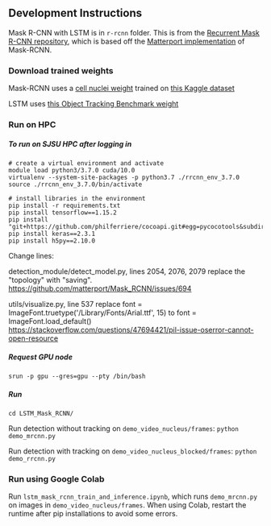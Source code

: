 ## Development Instructions

Mask R-CNN with LSTM is in `r-rcnn` folder.
This is from the [Recurrent Mask R-CNN repository](https://github.com/cechung/R-RCNN),
which is based off the [Matterport implementation](https://github.com/matterport/Mask_RCNN) of Mask-RCNN.

### Download trained weights
Mask-RCNN uses a [cell nuclei weight](https://drive.google.com/file/d/120B-3C-X2AGAcLDrddvFE39VZj-6-pS5/view?usp=sharing) trained on [this Kaggle dataset](https://www.kaggle.com/c/data-science-bowl-2018) 

LSTM uses [this Object Tracking Benchmark weight](https://drive.google.com/file/d/1g0Yxrs4YeA9ft_1Lul-JRNZvEMcIE781/view)

### Run on HPC
##### To run on SJSU HPC after logging in
```
# create a virtual environment and activate
module load python3/3.7.0 cuda/10.0
virtualenv --system-site-packages -p python3.7 ./rrcnn_env_3.7.0
source ./rrcnn_env_3.7.0/bin/activate
```

```
# install libraries in the environment
pip install -r requirements.txt
pip install tensorflow==1.15.2
pip install "git+https://github.com/philferriere/cocoapi.git#egg=pycocotools&subdirectory=PythonAPI"
pip install keras==2.3.1
pip install h5py==2.10.0
```

Change lines:

detection_module/detect_model.py, lines 2054, 2076, 2079 replace the "topology" with "saving".
https://github.com/matterport/Mask_RCNN/issues/694 

utils/visualize.py, line 537 replace font = 	ImageFont.truetype('/Library/Fonts/Arial.ttf', 15) to font = ImageFont.load_default()
https://stackoverflow.com/questions/47694421/pil-issue-oserror-cannot-open-resource 

##### Request GPU node
```
srun -p gpu --gres=gpu --pty /bin/bash
```

##### Run
`cd LSTM_Mask_RCNN/`

Run detection without tracking on `demo_video_nucleus/frames`:
`python demo_mrcnn.py`

Run detection with tracking on `demo_video_nucleus_blocked/frames`:
`python demo_rrcnn.py`

### Run using Google Colab
Run `lstm_mask_rcnn_train_and_inference.ipynb`, which runs `demo_mrcnn.py` on images in `demo_video_nucleus/frames`.
When using Colab, restart the runtime after pip installations to avoid some errors.
